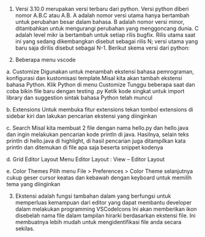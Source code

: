 
1.	Versi 3.10.0 merupakan versi terbaru dari python. Versi python diberi nomor A.B.C atau A.B. A adalah nomor versi utama hanya bertambah untuk perubahan besar dalam bahasa. B adalah nomor versi minor, ditambahkan untuk mengurangi perubahan yang menggoncang dunia. C adalah level mikr ia bertambah untuk setiap rilis bugfix. Rilis utama saat ini yang sedang dikembangkan disebut sebagai rilis N; versi utama yang baru saja dirilis disebut sebagai N-1.
Berikut skema versi dari python:
 
2.	Beberapa menu vscode

 a.
Customize
Digunakan untuk menambah ekstensi bahasa pemrograman, konfigurasi dan kustomisasi template.Misal kita akan tambah ekstensi bahasa Python. Klik Python di menu Customize
Tunggu beberapa saat dan coba bikin file baru dengan testing .py Ketik kode singkat untuk import library dan suggestion sintak bahasa Python telah muncul
 
b.
Extensions
Untuk membuka fitur extensions tekan tombol extensions di sidebar kiri dan lakukan pencarian ekstensi yang diinginkan
 
c.
Search
Misal kita membuat 2 file dengan nama hello.py dan hello.java dan ingin melakukan pencarian kode println di java. Hasilnya, selain teks println di hello.java di highlight, di hasil pencarian juga ditampilkan kata println dan ditemukan di file apa saja beserta snippet kodenya
 
d. 
Grid Editor Layout
Menu Editor Layout : View – Editor Layout
 
e. 
Color Themes
Pilih menu File > Preferences > Color Theme selanjutnya cukup geser cursor keatas dan kebawah dengan keyboard untuk memilih tema yang diinginkan

 
3.	Ekstensi adalah fungsi tambahan dalam yang berfungsi untuk memperluas kemampuan dari editor yang dapat membantu developer dalam melakukan programming
VSCodeIcons
Ini akan memberikan ikon disebelah nama file dalam tampilan hirarki berdasarkan ekstensi file. Ini membuatnya lebih mudah untuk mengidentifikasi file anda secara sekilas.

